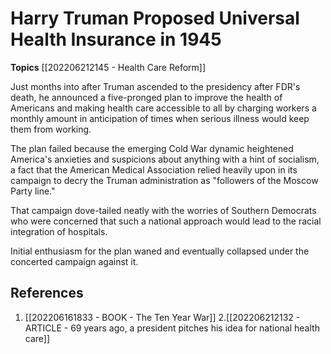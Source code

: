 # Harry Truman Proposed Universal Health Insurance in 1945
**Topics** [[202206212145 - Health Care Reform]]

Just months into after Truman ascended to the presidency after FDR's death, he announced a five-pronged plan to improve the health of Americans and making health care accessible to all by charging workers a monthly amount in anticipation of times when serious illness would keep them from working.

The plan failed because the emerging Cold War dynamic heightened America's anxieties and suspicions about anything with a hint of socialism, a fact that the American Medical Association relied heavily upon in its campaign to decry the Truman administration as "followers of the Moscow Party line."

That campaign dove-tailed neatly with the worries of Southern Democrats who were concerned that such a national approach would lead to the racial integration of hospitals.

Initial enthusiasm for the plan waned and eventually collapsed under the concerted campaign against it.

## References
1. [[202206161833 - BOOK - The Ten Year War]]
2.[[202206212132 - ARTICLE - 69 years ago, a president pitches his idea for national health care]] 

